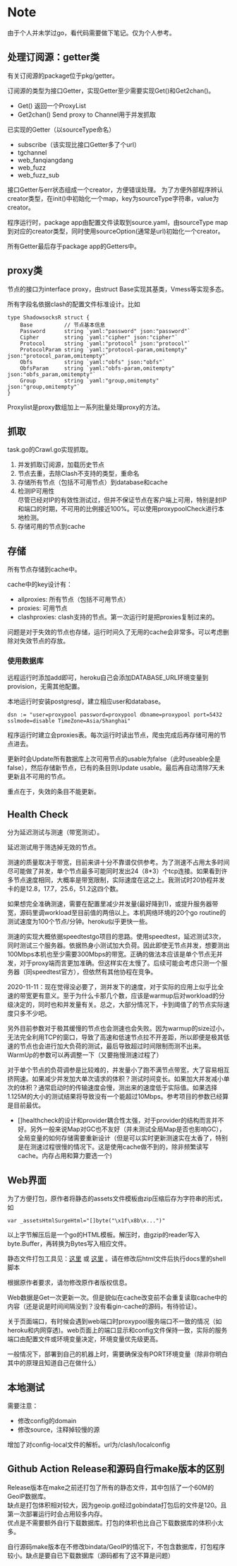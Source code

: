 # Note 

由于个人并未学过go，看代码需要做下笔记。仅为个人参考。

## 处理订阅源：getter类
有关订阅源的package位于pkg/getter。

订阅源的类型为接口Getter，实现Getter至少需要实现Get()和Get2chan()。 
- Get() 返回一个ProxyList
- Get2chan() Send proxy to Channel用于并发抓取

已实现的Getter（以sourceType命名）
- subscribe（该实现比接口Getter多了个url）
- tgchannel
- web_fanqiangdang
- web_fuzz
- web_fuzz_sub

接口Getter与err状态组成一个creator，方便错误处理。
为了方便外部程序辨认creator类型，在init()中初始化一个map，key为sourceType字符串，value为creator。

程序运行时，package app由配置文件读取到source.yaml，由sourceType map到对应的creator类型，同时使用sourceOption(通常是url)初始化一个creator。

所有Getter最后存于package app的Getters中。

## proxy类
节点的接口为interface proxy，由struct Base实现其基类，Vmess等实现多态。

所有字段名依据clash的配置文件标准设计。比如
```
type ShadowsocksR struct {
	Base          // 节点基本信息
	Password      string `yaml:"password" json:"password"`
	Cipher        string `yaml:"cipher" json:"cipher"`
	Protocol      string `yaml:"protocol" json:"protocol"`
	ProtocolParam string `yaml:"protocol-param,omitempty" json:"protocol_param,omitempty"`
	Obfs          string `yaml:"obfs" json:"obfs"`
	ObfsParam     string `yaml:"obfs-param,omitempty" json:"obfs_param,omitempty"`
	Group         string `yaml:"group,omitempty" json:"group,omitempty"`
}
```

Proxylist是proxy数组加上一系列批量处理proxy的方法。

## 抓取
task.go的Crawl.go实现抓取。

1. 并发抓取订阅源，加载历史节点
2. 节点去重，去除Clash不支持的类型，重命名
3. 存储所有节点（包括不可用节点）到database和cache
4. 检测IP可用性  
  尽管已经对IP的有效性测试过，但并不保证节点在客户端上可用，特别是封IP和端口的时期，不可用的比例接近100%。可以使用proxypoolCheck进行本地检测。
5. 存储可用的节点到cache

## 存储
所有节点存储到cache中。

cache中的key设计有：
- allproxies: 所有节点（包括不可用节点）
- proxies: 可用节点
- clashproxies: clash支持的节点。第一次运行时是把proxies复制过来的。

问题是对于失效的节点也存储，运行时间久了无用的cache会非常多。可以考虑删除对失效节点的存放。

### 使用数据库
远程运行时添加add即可，heroku自己会添加DATABASE_URL环境变量到provision，无需其他配置。

本地运行时安装postgresql，建立相应user和database。

```
dsn := "user=proxypool password=proxypool dbname=proxypool port=5432 sslmode=disable TimeZone=Asia/Shanghai"
```

程序运行时建立会proxies表。每次运行时读出节点，爬虫完成后再存储可用的节点进去。

更新时会Update所有数据库上次可用节点的usable为false（此时useable全是false），然后存储新节点，已有的条目则Update usable。最后再自动清除7天未更新且不可用的节点。

重点在于，失效的条目不能更新。

## Health Check

分为延迟测试与测速（带宽测试）。

延迟测试用于筛选掉无效的节点。

测速的质量取决于带宽，目前来讲十分不靠谱仅供参考。为了测速不占用太多时间尽可能做了并发，单个节点最多可能同时发出24（8*3）个tcp连接。如果看到许多节点速度相同，大概率是带宽限制，实际速度在这之上。我测试时20协程并发卡的是12.8，17.7，25.6，51.2这四个数。

如果想完全准确测速，需要在配置里减少并发量(最好降到1)，或提升服务器带宽，源码里调workload至目前值的两倍以上。本机网络环境的20个go routine的测试速度为100个节点/分钟。heroku似乎更快一些。

测速的实现大概依据speedtestgo项目的思路。使用speedtest，延迟测试3次，同时测试三个服务器。依据热身小测试加大负荷。因此即使无节点并发，想要测出100Mbps本机也至少需要300Mbps的带宽。正确的做法本应该是单个节点无并发，对于proxy端而言更加准确。但这样实在太慢了。后续可能会考虑只测一个服务器（同speedtest官方），但依然有其他协程在竞争。

2020-11-11：现在觉得没必要了，测并发下的速度，对于实际的应用上似乎比全速的带宽更有意义。至于为什么卡那几个数，应该是warmup后对workload的分级决定的，同时也和并发量有关。总之，大部分情况下，卡到阈值了的节点实际速度只多不少吧。

另外目前参数对于极其缓慢的节点也会测速也会失败。因为warmup的size过小，无法完全利用TCP的窗口，导致了高速和低速节点拉不开差距，所以即便是极其低速的节点也会进行加大负荷的测试，最后导致超过时间限制而测不出来。WarmUp的参数可以再调整一下（又要拖慢测速过程了）

对于单个节点的负荷调参是比较难的，并发量小了跑不满节点带宽，大了容易相互挤网速。如果减少并发加大单次请求的体积？测试时间变长。如果加大并发减小单次的体积？通常启动时的传输速度会慢，测出来的速度低于实际值。如果选择1.125M的大小的测试结果将导致没有一个能超过10Mbps。参考项目的参数已经算是目前最优。

- []healthcheck的设计和provider耦合性太强，对于provider的结构而言并不好。另外一般来说Map对GC也不友好（并未测试全局Map是否也影响GC），全局变量的如何存储需要重新设计（但是可以实时更新测速实在太香了，特别是在测速过程很慢的情况下。这是使用cache做不到的，除非频繁读写cache。内存占用和算力要选一个)

## Web界面

为了方便打包，原作者将静态的assets文件模板由zip压缩后存为字符串的形式，如

```
var _assetsHtmlSurgeHtml="[]byte("\x1f\x8b\x...")"
```

以上字节解压后是一个go的HTML模板。解压时，由gzip的reader写入byte.Buffer，再转换为Bytes写入相应文件。

静态文件打包工具见：[这里](https://github.com/go-bindata/go-bindata) 或 [这里](https://github.com/shuLhan/go-bindata) 。请在修改后html文件后执行docs里的shell脚本

根据原作者要求，请勿修改原作者版权信息。

Web数据是Get一次更新一次。但是貌似在cache改变前不会重复读取cache中的内容（还是说是时间间隔没到？没有看gin-cache的源码，有待验证）。

关于页面端口，有时候会遇到web端口时proxypool服务端口不一致的情况（如heroku和内网穿透)。web页面上的端口显示和config文件保持一致，实际的服务端口由配置文件或环境变量决定，环境变量优先级更高。

一般情况下，部署到自己的机器上时，需要确保没有PORT环境变量（除非你明白其中的原理且知道自己在做什么）

## 本地测试

需要注意：
- 修改config的domain
- 修改source，注释掉较慢的源

增加了对config-local文件的解析。url为/clash/localconfig

## Github Action Release和源码自行make版本的区别

Release版本在make之前还打包了所有的静态文件，其中包括了一个60M的GeoIP数据库。  
缺点是打包体积相对较大，因为geoip.go经过gobindata打包后的文件是120。且第一次部署运行时会占用较多内存。  
优点是不需要额外自行下载数据库。打包的体积也比自己下载数据库的体积小太多。

自行源码make版本在不修改bindata/GeoIP的情况下，不包含数据库，打包程序较小。缺点是要自已下载数据库（源码都有了这不算是问题）